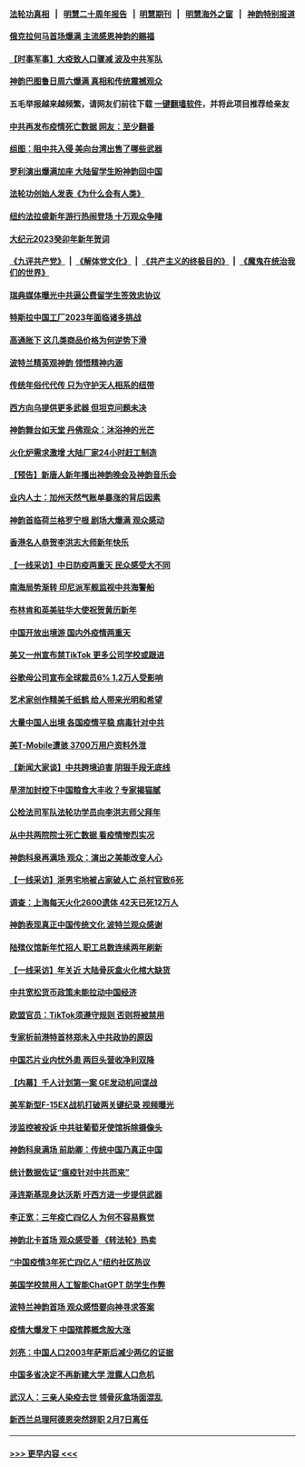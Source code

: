 #### [法轮功真相](https://github.com/gfw-breaker/truth/blob/master/README.md?t=0) &nbsp;&nbsp;|&nbsp;&nbsp; [明慧二十周年报告](https://github.com/gfw-breaker/mh-reports/blob/master/README.md?t=0) &nbsp;&nbsp;|&nbsp;&nbsp;[明慧期刊](https://github.com/gfw-breaker/mh-qikan) &nbsp;&nbsp;|&nbsp;&nbsp; [明慧海外之窗](https://github.com/gfw-breaker/mh-news/blob/master/README.md?t=0) &nbsp;&nbsp;|&nbsp;&nbsp; [神韵特别报道](https://github.com/gfw-breaker/mh-news/blob/master/shenyun.md?t=0)
#### [俄克拉何马首场爆满 主流感恩神韵的赐福](../pages/nf4514/n13913039.md?t=01230043) 
#### [【时事军事】大疫致人口骤减 波及中共军队](../pages/nf4514/n13913023.md?t=01230043) 
#### [神韵巴图鲁日周六爆满 真相和传统震撼观众](../pages/nf4514/n13912996.md?t=01230043) 
#### 五毛举报越来越频繁，请网友们前往下载 [一键翻墙软件](https://github.com/gfw-breaker/ssr-accounts)，并将此项目推荐给亲友
#### [中共再发布疫情死亡数据 网友：至少翻番](../pages/nf4514/n13912930.md?t=01230043) 
#### [组图：阻中共入侵 美向台湾出售了哪些武器](../pages/nf4514/n13904268.md?t=01230043) 
#### [罗利演出爆满加座 大陆留学生盼神韵回中国](../pages/nf4514/n13912898.md?t=01230043) 
#### [法轮功创始人发表《为什么会有人类》](../pages/nf4514/n13912117.md?t=01230043) 
#### [纽约法拉盛新年游行热闹登场 十万观众争睹](../pages/nf4514/n13912600.md?t=01230043) 
#### [大纪元2023癸卯年新年贺词](../pages/nf4514/n13912003.md?t=01230043) 
#### [《九评共产党》](https://github.com/begood0513/9ping.md/blob/master/README.md) &nbsp;|&nbsp; [《解体党文化》](../../../../jtdwh.md/blob/master/README.md)  &nbsp;|&nbsp; [《共产主义的终极目的》](../../../../gczydzjmd.md/blob/master/README.md) &nbsp;|&nbsp; [《魔鬼在统治我们的世界》](../../../../mgztzwmdsj.md/blob/master/README.md) 
#### [瑞典媒体曝光中共逼公费留学生签效忠协议](../pages/nf4514/n13912574.md?t=01230043) 
#### [特斯拉中国工厂2023年面临诸多挑战](../pages/nf4514/n13912365.md?t=01230043) 
#### [高通胀下 这几类商品价格为何逆势下滑](../pages/nf4514/n13912549.md?t=01230043) 
#### [波特兰精英观神韵 领悟精神内涵](../pages/nf4514/n13912504.md?t=01230043) 
#### [传统年俗代代传  只为守护天人相系的纽带](../pages/nf4514/n13906912.md?t=01230043) 
#### [西方向乌提供更多武器 但坦克问题未决](../pages/nf4514/n13912538.md?t=01230043) 
#### [神韵舞台如天堂 丹佛观众：沐浴神的光芒](../pages/nf4514/n13912486.md?t=01230043) 
#### [火化炉需求激增 大陆厂家24小时赶工制造](../pages/nf4514/n13912205.md?t=01230043) 
#### [【预告】新唐人新年播出神韵晚会及神韵音乐会](../pages/nf4514/n13906542.md?t=01230043) 
#### [业内人士：加州天然气账单暴涨的背后因素](../pages/nf4514/n13912139.md?t=01230043) 
#### [神韵首临荷兰格罗宁根 剧场大爆满 观众感动](../pages/nf4514/n13912423.md?t=01230043) 
#### [香港名人恭贺李洪志大师新年快乐](../pages/nf4514/n13912149.md?t=01230043) 
#### [【一线采访】中日防疫两重天 民众感受大不同](../pages/nf4514/n13911780.md?t=01230043) 
#### [南海局势渐转 印尼派军舰监视中共海警船](../pages/nf4514/n13912038.md?t=01230043) 
#### [布林肯和英美驻华大使祝贺黄历新年](../pages/nf4514/n13912047.md?t=01230043) 
#### [中国开放出境游 国内外疫情两重天](../pages/nf4514/n13911363.md?t=01230043) 
#### [美又一州宣布禁TikTok 更多公司学校或跟进](../pages/nf4514/n13911993.md?t=01230043) 
#### [谷歌母公司宣布全球裁员6% 1.2万人受影响](../pages/nf4514/n13911901.md?t=01230043) 
#### [艺术家创作精美千纸鹤 给人带来光明和希望](../pages/nf4514/n13911552.md?t=01230043) 
#### [大量中国人出境 各国疫情平稳 病毒针对中共](../pages/nf4514/n13911820.md?t=01230043) 
#### [美T-Mobile遭骇 3700万用户资料外泄](../pages/nf4514/n13911980.md?t=01230043) 
#### [【新闻大家谈】中共跨境迫害 阴狠手段无底线](../pages/nf4514/n13911932.md?t=01230043) 
#### [旱涝加封控下中国粮食大丰收？专家揭猫腻](../pages/nf4514/n13911918.md?t=01230043) 
#### [公检法司军队法轮功学员向李洪志师父拜年](../pages/nf4514/n13911778.md?t=01230043) 
#### [从中共两院院士死亡数据 看疫情惨烈实况](../pages/nf4514/n13910619.md?t=01230043) 
#### [神韵科泉再满场 观众：演出之美能改变人心](../pages/nf4514/n13911904.md?t=01230043) 
#### [【一线采访】浙男宅地被占家破人亡 杀村官致6死](../pages/nf4514/n13911782.md?t=01230043) 
#### [调查：上海每天火化2600遗体 42天已死12万人](../pages/nf4514/n13911520.md?t=01230043) 
#### [神韵表现真正中国传统文化 波特兰观众感谢](../pages/nf4514/n13911781.md?t=01230043) 
#### [陆殡仪馆新年忙招人 职工总数连续两年刷新](../pages/nf4514/n13911599.md?t=01230043) 
#### [【一线采访】年关近 大陆骨灰盒火化棺大缺货](../pages/nf4514/n13911389.md?t=01230043) 
#### [中共宽松货币政策未能拉动中国经济](../pages/nf4514/n13911357.md?t=01230043) 
#### [欧盟官员：TikTok须遵守规则 否则将被禁用](../pages/nf4514/n13911307.md?t=01230043) 
#### [专家析前港特首林郑未入中共政协的原因](../pages/nf4514/n13909867.md?t=01230043) 
#### [中国芯片业内忧外患 两巨头营收净利双降](../pages/nf4514/n13911236.md?t=01230043) 
#### [【内幕】千人计划第一案 GE发动机间谍战](../pages/nf4514/n13910609.md?t=01230043) 
#### [美军新型F-15EX战机打破两关键纪录 视频曝光](../pages/nf4514/n13911211.md?t=01230043) 
#### [涉监控被投诉 中共驻葡萄牙使馆拆除摄像头](../pages/nf4514/n13911198.md?t=01230043) 
#### [神韵科泉满场 前助卿：传统中国乃真正中国](../pages/nf4514/n13911122.md?t=01230043) 
#### [统计数据佐证“瘟疫针对中共而来”](../pages/nf4514/n13911081.md?t=01230043) 
#### [泽连斯基现身达沃斯 吁西方进一步提供武器](../pages/nf4514/n13910968.md?t=01230043) 
#### [李正宽：三年疫亡四亿人 为何不容易察觉](../pages/nf4514/n13910253.md?t=01230043) 
#### [神韵北卡首场 观众感受善 《转法轮》热卖](../pages/nf4514/n13910824.md?t=01230043) 
#### [“中国疫情3年死亡四亿人”纽约社区热议](../pages/nf4514/n13909776.md?t=01230043) 
#### [美国学校禁用人工智能ChatGPT 防学生作弊](../pages/nf4514/n13910486.md?t=01230043) 
#### [波特兰神韵首场 观众感悟要向神寻求答案](../pages/nf4514/n13910969.md?t=01230043) 
#### [疫情大爆发下 中国殡葬概念股大涨](../pages/nf4514/n13910670.md?t=01230043) 
#### [刘亮：中国人口2003年萨斯后减少两亿的证据](../pages/nf4514/n13910621.md?t=01230043) 
#### [中国多省决定不再新建大学 泄露人口危机](../pages/nf4514/n13910617.md?t=01230043) 
#### [武汉人：三亲人染疫去世 领骨灰盒场面混乱](../pages/nf4514/n13910461.md?t=01230043) 
#### [新西兰总理阿德恩突然辞职 2月7日离任](../pages/nf4514/n13910435.md?t=01230043) 

----
#### [ >>> 更早内容 <<< ](../indexes/nf4514-earlier.md)
